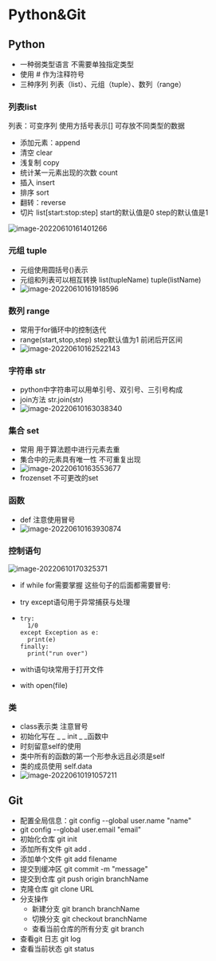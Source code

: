 # Python&Git

## Python

- 一种弱类型语言 不需要单独指定类型
- 使用 # 作为注释符号
- 三种序列 列表（list）、元组（tuple）、数列（range）

### 列表list

列表：可变序列 使用方括号表示[] 可存放不同类型的数据

- 添加元素：append  
- 清空 clear
- 浅复制 copy
- 统计某一元素出现的次数 count
- 插入 insert
- 排序 sort
- 翻转：reverse
- 切片 list[start:stop:step] start的默认值是0 step的默认值是1

![image-20220610161401266](https://happygoing.oss-cn-beijing.aliyuncs.com/img/image-20220610161401266.png)

### 元组 tuple

- 元组使用圆括号()表示
- 元组和列表可以相互转换  list(tupleName)  tuple(listName)
- ![image-20220610161918596](https://happygoing.oss-cn-beijing.aliyuncs.com/img/image-20220610161918596.png)

### 数列 range

- 常用于for循环中的控制迭代
- range(start,stop,step)  step默认值为1 前闭后开区间
- ![image-20220610162522143](https://happygoing.oss-cn-beijing.aliyuncs.com/img/image-20220610162522143.png)

### 字符串 str

- python中字符串可以用单引号、双引号、三引号构成
- join方法 str.join(str)
- ![image-20220610163038340](https://happygoing.oss-cn-beijing.aliyuncs.com/img/image-20220610163038340.png)

### 集合 set

- 常用 用于算法题中进行元素去重
- 集合中的元素具有唯一性 不可重复出现
- ![image-20220610163553677](https://happygoing.oss-cn-beijing.aliyuncs.com/img/image-20220610163553677.png)
- frozenset 不可更改的set

### 函数

- def 注意使用冒号
- ![image-20220610163930874](https://happygoing.oss-cn-beijing.aliyuncs.com/img/image-20220610163930874.png)

### 控制语句

![image-20220610170325371](https://happygoing.oss-cn-beijing.aliyuncs.com/img/image-20220610170325371.png)



- if while for需要掌握 这些句子的后面都需要冒号:

- try except语句用于异常捕获与处理

- ```
  try:
  	1/0
  except Exception as e:
  	print(e)
  finally:
  	print("run over")
  ```

  

- with语句块常用于打开文件

- with open(file)

### 类

- class表示类 注意冒号
- 初始化写在 _ _ init _ _函数中
- 时刻留意self的使用
- 类中所有的函数的第一个形参永远且必须是self
- 类的成员使用 self.data
- ![image-20220610191057211](https://happygoing.oss-cn-beijing.aliyuncs.com/img/image-20220610191057211.png)

## Git

- 配置全局信息：git config --global user.name "name"
- git config --global user.email "email"
- 初始化仓库 git init
- 添加所有文件 git add .
- 添加单个文件 git add filename
- 提交到缓冲区 git commit -m "message"
- 提交到仓库 git push origin branchName
- 克隆仓库 git clone URL
- 分支操作
  - 新建分支 git branch branchName
  - 切换分支 git checkout branchName
  - 查看当前仓库的所有分支 git branch
- 查看git 日志 git log
- 查看当前状态  git status